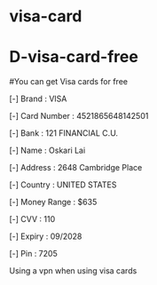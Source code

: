 # visa-card
# D-visa-card-free

#You can get Visa cards for free

[-] Brand : VISA

[-] Card Number : 4521865648142501

[-] Bank : 121 FINANCIAL C.U.

[-] Name : Oskari Lai

[-] Address : 2648 Cambridge Place

[-] Country : UNITED STATES

[-] Money Range : $635

[-] CVV : 110

[-] Expiry : 09/2028

[-] Pin : 7205

Using a vpn when using visa cards 


